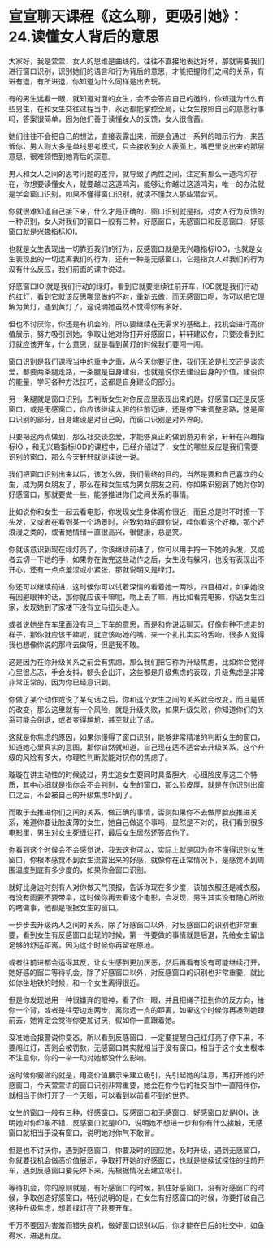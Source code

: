 # 宣宣聊天课程《这么聊，更吸引她》：24.读懂女人背后的意思

大家好，我是萱萱，女人的思维是曲线的，往往不直接地表达好坏，那就需要我们进行窗口识别，识别她们的语言和行为背后的意思，才能把握你们之间的关系，有进有退，有所进退，你知道为什么同样是出去玩。

有的男生远看一眼，就知道对面的女生，会不会答应自己的邀约，你知道为什么有些男生，在和女生交往过程当中，永远都能掌控全局，让女生按照自己的意愿行事吗，答案很简单，因为他们善于读懂女人的反馈，女人很含蓄。

她们往往不会把自己的想法，直接表露出来，而是会通过一系列的暗示行为，来告诉你，男人则大多是单线思考模式，只会接收到女人表面上，嘴巴里说出来的那层意思，很难领悟到她背后的深意。

男人和女人之间的思考问题的差异，就导致了两性之间，注定有那么一道鸿沟存在，你想要读懂女人，就要越过这道鸿沟，能够让你越过这道鸿沟，唯一的办法就是学会窗口识别，如果不懂得窗口识别，就读不懂女人那些潜台词。

你就很难知道自己接下来，什么才是正确的，窗口识别就是指，对女人行为反馈的一种识别，女人对我们的窗口一般有三种，好感窗口，无感窗口和反感窗口，好感窗口就是兴趣指标IOI。

也就是女生表现出一切靠近我们的行为，反感窗口就是无兴趣指标IOD，也就是女生表现出的一切远离我们的行为，还有一种是无感窗口，它是指女人对我们的行为没有什么反应，我们前面的课中说过。

好感窗口IOI就是我们行动的绿灯，看到它就要继续往前开车，IOD就是我们行动的红灯，看到它就该反思哪里做的不对，重新去做，而无感窗口呢，你可以把它理解为黄灯，遇到黄灯了，这说明她虽然不觉得你有多好。

但也不讨厌你，你还是有机会的，所以要继续在无需求的基础上，找机会进行高价值展示，努力吸引到她，争取让她对你打开好感窗口，轩轩建议你，只要没看到红灯就应该开车，什么意思，就是看到黄灯的时候我们要闯一闯。

窗口识别是我们课程当中的重中之重，从今天你要记住，我们无论是社交还是谈恋爱，都要两条腿走路，一条腿是自身建设，也就是说你去建设自身的价值，建设你的能量，学习各种方法技巧，这都是自身建设的部分。

另一条腿就是窗口识别，去判断女生对你反应里表现出来的是，好感窗口还是反感窗口，或是无感窗口，你应该继续大胆的往前迈进，还是停下来调整思路，这是窗口识别的部分，自身建设是对自己的，而窗口识别是对外界的。

只要把这两点做到，那么社交谈恋爱，才能够真正的做到游刃有余，轩轩在兴趣指标IOI，和无兴趣指标IOD的课程中，已经介绍过了，女生的哪些反应是我们需要识别的窗口，那么今天轩轩就继续说一说。

我们把窗口识别出来以后，该怎么做，我们最终的目的，当然是要和自己喜欢的女生，成为男女朋友了，那么在和女生成为男女朋友之前，你如果识别到了她对你的好感窗口，那就要做一些，能够推进你们之间关系的事情。

比如说你和女生一起去看电影，你发现女生身体离你很近，而且总是时不时撩一下头发，又或者在看到某一个场景时，兴致勃勃的跟你说，哇你看这个好棒，那个好浪漫之类的，或者她情绪一直很高兴，很健康，总是笑。

你就该意识到现在绿灯亮了，你该继续前进了，你可以用手捋一下她的头发，又或者去切一下她的手，如果你在做完这些动作之后，女生没有躲闪，也没有表现出不开心，还有一点点羞涩或小紧张，那就说明又是绿灯。

你还可以继续前进，这时候你可以试着深情的看着她一两秒，四目相对，如果她没有回避眼神的话，那你就应该干嘛呢，吻上去了嘛，再比如看完电影，你送女生回家，发现她到了家楼下没有立马扭头走人。

或者说她坐在车里面没有马上下车的意思，而是和你说话聊天，好像有种不想走的样子，那你就应该干嘛呢，就应该吻她的嘴，来一个扎扎实实的舌吻，很多人觉得我也想像你说的那样去做呀，但是我不敢。

这是因为在你升级关系之前会有焦虑，那么我们把它称为升级焦虑，比如你会觉得心里很忐忑，手会发抖，额头会出汗，这些都是升级焦虑的表现，升级焦虑是非常非常正常的，因为你已经意识到。

你做了某个动作或说了某句话之后，你和这个女生之间的关系就会改变，而且是质的改变，那么这里就有一个风险，就是升级失败，如果升级失败，你知道你们的关系可能会倒退，或者变得尴尬，甚至就此了结。

这就是你焦虑的原因，如果你懂得了窗口识别，能够非常精准的判断女生的窗口，知道她心里真实的意图，那你自然就知道，自己现在适不适合去升级关系，这个升级的风险有多大，你理性判断就能对抗你的焦虑了。

璇璇在讲主动性的时候说过，男生追女生要同时具备胆大，心细脸皮厚这三个特质，其中心细就是指你会不会判别，女生的窗口，那么脸皮厚，就是在你识别出窗口之后，不会被自己的升级焦虑吓到了。

而敢于去推进你们之间的关系，做正确的事情，否则如果你不去做厚脸皮推进关系，难道你要让脸皮薄的女生，她自己做这个事吗，显然是不对的，我们看到很多电影里，男生对女生死缠烂打，最后女生居然还答应他了。

你看到这个时候会不会感觉说，我去这也可以，实际上就是因为你不懂得识别女生窗口，你根本感觉不到女生流露出来的好感，就像你在正常情况下，是感觉不到周围温度到底有多少度的，如果你会窗口识别。

就好比身边时刻有人对你做天气预报，告诉你现在多少度，该加衣服还是减衣服，有没有雨要不要带伞，这时候你再去看这个电影，会发现，男生其实没有随心所欲的瞎做事，他都是根据女生的窗口。

一步步去升级两人之间的关系，除了好感窗口以外，对反感窗口的识别也非常重要，看到女生有反感窗口出现的时候，第一件要做的事情就是后退，先给女生留出足够的舒适距离，因为这个时候你再留在原地。

或者往前进都会适得其反，让女生感到更加厌恶，然后再看有没有可能继续打开，她好感的窗口等待机会，除了好感窗口以外，对反感窗口的识别也非常重要，就比如你坐地铁的时候，和一个女生离得很近。

但是你发现她用一种很嫌弃的眼神，看了你一眼，并且把绳子扭到你的反方向，给你一个背，或者是往旁边走两步，离你远一点的距离，如果这个时候你再凑到她跟前去，她肯定会觉得你更加讨厌，假如你一直跟着她。

没准她会报警说你变态，所以看到反感窗口，一定要提醒自己红灯亮了停下来，不要闯红灯，否则会被罚款，无感窗口其实就相当于没有窗口，相当于这个女生根本不注意你，你的一举一动对她都没什么影响。

这时候你要做的就是，用高价值展示来建立吸引，先引起她的注意，再打开她的好感窗口，今天萱萱讲的窗口识别非常重要，她会在你今后的社交当中一直陪伴你，就相当于你打开了一个天眼，可以看到以前看不到的世界。

女生的窗口一般有三种，好感窗口，反感窗口和无感窗口，好感窗口就是IOI，说明她对你印象不错，反感窗口就是IOD，说明她不想进一步和你有什么接触，无感窗口就相当于没有窗口，说明她对你气不敢冒。

但是也不讨厌你，遇到好感窗口，你要及时的回应她，及时升级，遇到无感窗口，你就要找机会做高价值展示，争取打开她的好感窗口，也就是继续试探性的往前开车，遇到反感窗口要先停下来，先根据情况去建立吸引。

等待机会，你的原则就是，有好感窗口的时候，抓住好感窗口，没有好感窗口的时候，争取创造好感窗口，特别说明的是，在女生有好感窗口的时候，你要打破自己这种升级焦虑，想着绿灯亮了我要开车。

千万不要因为害羞而错失良机，做好窗口识别以后，你才能在日后的社交中，如鱼得水，进退有度。
